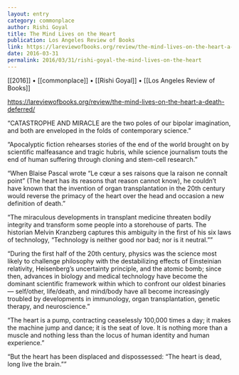 ```yaml
---
layout: entry
category: commonplace
author: Rishi Goyal
title: The Mind Lives on the Heart
publication: Los Angeles Review of Books
link: https://lareviewofbooks.org/review/the-mind-lives-on-the-heart-a-death-deferred/
date: 2016-03-31
permalink: 2016/03/31/rishi-goyal-the-mind-lives-on-the-heart
---
```


[[2016]] • [[commonplace]] • [[Rishi Goyal]] • [[Los Angeles Review of Books]]

https://lareviewofbooks.org/review/the-mind-lives-on-the-heart-a-death-deferred/

“CATASTROPHE AND MIRACLE are the two poles of our bipolar imagination, and both are enveloped in the folds of contemporary science.”

“Apocalyptic fiction rehearses stories of the end of the world brought on by scientific malfeasance and tragic hubris, while science journalism touts the end of human suffering through cloning and stem-cell research.”

“When Blaise Pascal wrote “Le cœur a ses raisons que la raison ne connaît point” (The heart has its reasons that reason cannot know), he couldn’t have known that the invention of organ transplantation in the 20th century would reverse the primacy of the heart over the head and occasion a new definition of death.”

“The miraculous developments in transplant medicine threaten bodily integrity and transform some people into a storehouse of parts. The historian Melvin Kranzberg captures this ambiguity in the first of his six laws of technology, “Technology is neither good nor bad; nor is it neutral.””

“During the first half of the 20th century, physics was the science most likely to challenge philosophy with the destabilizing effects of Einsteinian relativity, Heisenberg’s uncertainty principle, and the atomic bomb; since then, advances in biology and medical technology have become the dominant scientific framework within which to confront our oldest binaries — self/other, life/death, and mind/body have all become increasingly troubled by developments in immunology, organ transplantation, genetic therapy, and neuroscience.”

“The heart is a pump, contracting ceaselessly 100,000 times a day; it makes the machine jump and dance; it is the seat of love. It is nothing more than a muscle and nothing less than the locus of human identity and human experience.”

“But the heart has been displaced and dispossessed: “The heart is dead, long live the brain.””

